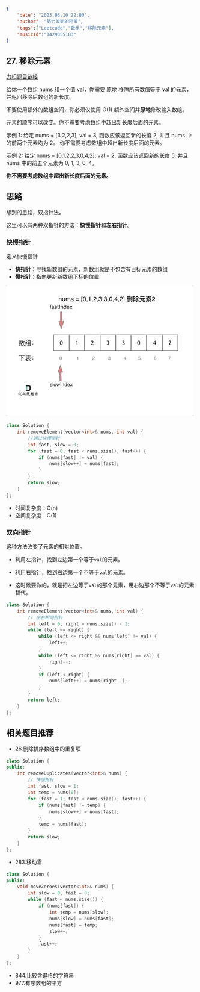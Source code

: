 ```json
{
    "date": "2023.03.10 22:00",
    "author": "努力改变的阿策",
  	"tags":["Leetcode","数组","移除元素"],
  	"musicId":"1429355183"
}
```

## 27. 移除元素

[力扣题目链接](https://leetcode.cn/problems/remove-element/)

给你一个数组 nums 和一个值 val，你需要 原地 移除所有数值等于 val 的元素，并返回移除后数组的新长度。

不要使用额外的数组空间，你必须仅使用 O(1) 额外空间并**原地**修改输入数组。

元素的顺序可以改变。你不需要考虑数组中超出新长度后面的元素。

示例 1: 给定 nums = [3,2,2,3], val = 3, 函数应该返回新的长度 2, 并且 nums 中的前两个元素均为 2。 你不需要考虑数组中超出新长度后面的元素。

示例 2: 给定 nums = [0,1,2,2,3,0,4,2], val = 2, 函数应该返回新的长度 5, 并且 nums 中的前五个元素为 0, 1, 3, 0, 4。

**你不需要考虑数组中超出新长度后面的元素。**

## 思路

想到的思路，双指针法。

这里可以有两种双指针的方法：**快慢指针**和**左右指针**。

### 快慢指针

定义快慢指针

- **快指针**：寻找新数组的元素，新数组就是不包含有目标元素的数组
- **慢指针**：指向更新新数组下标的位置

![27.移除元素-双指针法](../../assets/images/27.移除元素-双指针法.gif)

```c++
class Solution {
	int removeElement(vector<int>& nums, int val) {
        //通过快慢指针
        int fast, slow = 0;
        for (fast = 0; fast < nums.size(); fast++) {
            if (nums[fast] != val) {
                nums[slow++] = nums[fast];
            }
        }
        return slow;
	}   
};
```

- 时间复杂度：O(n)
- 空间复杂度：O(1)

### 双向指针

这种方法改变了元素的相对位置。

- 利用左指针，找到左边第一个等于`val`的元素。

- 利用右指针，找到右边第一个不等于`val`的元素。
- 这时候要做的，就是把左边等于`val`的那个元素，用右边那个不等于`val`的元素替代。

```c++
class Solution {
    int removeElement(vector<int>& nums, int val) {
        // 左右相向指针
        int left = 0, right = nums.size() - 1;
        while (left <= right) {
            while (left <= right && nums[left] != val) {
                left++;
            }
            while (left <= right && nums[right] == val) {
                right--;
            }
            if (left < right) {
                nums[left++] = nums[right--];
            }
        }
        return left;
    }
};
```

## 相关题目推荐

- 26.删除排序数组中的重复项

```c++
class Solution {
public:
    int removeDuplicates(vector<int>& nums) {
        // 快慢指针
        int fast, slow = 1;
        int temp = nums[0];
        for (fast = 1; fast < nums.size(); fast++) {
            if (nums[fast] != temp) {
                nums[slow++] = nums[fast];
            }
            temp = nums[fast];
        }
        return slow;
    }
};
```

- 283.移动零

```c++
class Solution {
public:
    void moveZeroes(vector<int>& nums) {
        int slow = 0, fast = 0;
        while (fast < nums.size()) {
            if (nums[fast]) {
                int temp = nums[slow];
                nums[slow] = nums[fast];
                nums[fast] = temp;
                slow++;
            }
            fast++;
        }
    }
};
```

- 844.比较含退格的字符串
- 977.有序数组的平方